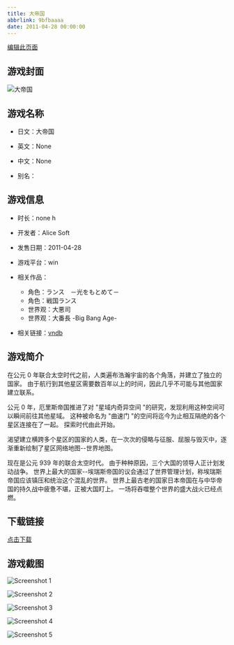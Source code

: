 ```yaml
---
title: 大帝国
abbrlink: 9bfbaaaa
date: 2011-04-28 00:00:00
---
```

[编辑此页面](https://github.com/ACG-3/ADV3-source/blob/main/source/_posts/games/%E5%A4%A7%E5%B8%9D%E5%9B%BD.md)

## 游戏封面

![大帝国](https%3A//pan.timero.xyz/onedrive/img_lib_001/%E5%A4%A7%E5%B8%9D%E5%9B%BD_cover.avif)


## 游戏名称

- 日文：大帝国
- 英文：None
- 中文：None

- 别名：


## 游戏信息

- 时长：none h
- 开发者：Alice Soft
- 发售日期：2011-04-28
- 游戏平台：win
- 相关作品：
   - 角色：ランス　－光をもとめて－
   - 角色：戦国ランス
   - 世界观：大悪司
   - 世界观：大番長 -Big Bang Age-

- 相关链接：[vndb](https://vndb.org/v3066)


## 游戏简介

在公元 0 年联合太空时代之前，人类遍布浩瀚宇宙的各个角落，并建立了独立的国家。
由于航行到其他星区需要数百年以上的时间，因此几乎不可能与其他国家建立联系。

公元 0 年，厄里斯帝国推进了对 "星域内奇异空间 "的研究，发现利用这种空间可以瞬间前往其他星域。
这种被命名为 "曲速门 "的空间将迄今为止相互隔绝的各个星区连接在了一起。
探索时代由此开始。

渴望建立横跨多个星区的国家的人类，在一次次的侵略与征服、屈服与毁灭中，逐渐重新绘制了星区网络地图--世界地图。

现在是公元 939 年的联合太空时代。
由于种种原因，三个大国的领导人正计划发动战争。
世界上最大的国家--埃瑞斯帝国的议会通过了世界管理计划，称埃瑞斯帝国应该镇压和统治这个混乱的世界。
世界上最古老的国家日本帝国在与中华帝国的持久战中疲惫不堪，正被大国盯上。
一场将吞噬整个世界的盛大战火已经点燃。




## 下载链接

[点击下载](https://pan.timero.xyz/onedrive/adv_lib_001/%E5%A4%A7%E5%B8%9D%E5%9B%BD)


## 游戏截图


![Screenshot 1](https%3A//pan.timero.xyz/onedrive/img_lib_001/%E5%A4%A7%E5%B8%9D%E5%9B%BD_Screenshot_1.avif)

![Screenshot 2](https%3A//pan.timero.xyz/onedrive/img_lib_001/%E5%A4%A7%E5%B8%9D%E5%9B%BD_Screenshot_2.avif)

![Screenshot 3](https%3A//pan.timero.xyz/onedrive/img_lib_001/%E5%A4%A7%E5%B8%9D%E5%9B%BD_Screenshot_3.avif)

![Screenshot 4](https%3A//pan.timero.xyz/onedrive/img_lib_001/%E5%A4%A7%E5%B8%9D%E5%9B%BD_Screenshot_4.avif)

![Screenshot 5](https%3A//pan.timero.xyz/onedrive/img_lib_001/%E5%A4%A7%E5%B8%9D%E5%9B%BD_Screenshot_5.avif)

